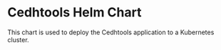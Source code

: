 # Cedhtools Helm Chart

This chart is used to deploy the Cedhtools application to a Kubernetes cluster.
